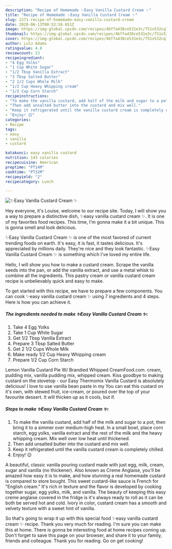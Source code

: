 ```yaml
---
description: "Recipe of Homemade ✨Easy Vanilla Custard Cream ✨"
title: "Recipe of Homemade ✨Easy Vanilla Custard Cream ✨"
slug: 2271-recipe-of-homemade-easy-vanilla-custard-cream
date: 2020-06-13T00:53:59.651Z
image: https://img-global.cpcdn.com/recipes/4bffa438ce531e3c/751x532cq70/✨easy-vanilla-custard-cream-✨-recipe-main-photo.jpg
thumbnail: https://img-global.cpcdn.com/recipes/4bffa438ce531e3c/751x532cq70/✨easy-vanilla-custard-cream-✨-recipe-main-photo.jpg
cover: https://img-global.cpcdn.com/recipes/4bffa438ce531e3c/751x532cq70/✨easy-vanilla-custard-cream-✨-recipe-main-photo.jpg
author: Lulu Adams
ratingvalue: 4.8
reviewcount: 13
recipeingredient:
- "4 Egg Yolks"
- "1 Cup White Sugar"
- "1/2 Tbsp Vanilla Extract"
- "3 Tbsp Salted Butter"
- "2 1/2 Cups Whole Milk"
- "1/2 Cup Heavy Whipping cream"
- "1/2 Cup Corn Starch"
recipeinstructions:
- "To make the vanilla custard, add half of the milk and sugar to a pot, then bring it to a simmer over medium-high heat. In a small bowl, place corn starch, egg yolks, vanilla extract and the rest of the milk and the heavy whipping cream. Mix well over low heat until thickened."
- "Then add unsalted butter into the custard and mix well."
- "Keep it refrigerated until the vanilla custard cream is completely chilled."
- "Enjoy! 😉"
categories:
- Recipe
tags:
- easy
- vanilla
- custard

katakunci: easy vanilla custard 
nutrition: 143 calories
recipecuisine: American
preptime: "PT14M"
cooktime: "PT32M"
recipeyield: "2"
recipecategory: Lunch

---
```



![✨Easy Vanilla Custard Cream ✨](https://img-global.cpcdn.com/recipes/4bffa438ce531e3c/751x532cq70/✨easy-vanilla-custard-cream-✨-recipe-main-photo.jpg)

Hey everyone, it's Louise, welcome to our recipe site. Today, I will show you a way to prepare a distinctive dish, ✨easy vanilla custard cream ✨. It is one of my favorites food recipes. This time, I'm gonna make it a bit unique. This is gonna smell and look delicious.

✨Easy Vanilla Custard Cream ✨ is one of the most favored of current trending foods on earth. It's easy, it is fast, it tastes delicious. It's appreciated by millions daily. They're nice and they look fantastic. ✨Easy Vanilla Custard Cream ✨ is something which I've loved my entire life.

Hello, I will show you how to make a custard cream. Scrape the vanilla seeds into the pan, or add the vanilla extract, and use a metal whisk to combine all the ingredients. This pastry cream or vanilla custard cream recipe is unbelievably quick and easy to make.


To get started with this recipe, we have to prepare a few components. You can cook ✨easy vanilla custard cream ✨ using 7 ingredients and 4 steps. Here is how you can achieve it.

<!--inarticleads1-->

##### The ingredients needed to make ✨Easy Vanilla Custard Cream ✨:

1. Take 4 Egg Yolks
1. Take 1 Cup White Sugar
1. Get 1/2 Tbsp Vanilla Extract
1. Prepare 3 Tbsp Salted Butter
1. Get 2 1/2 Cups Whole Milk
1. Make ready 1/2 Cup Heavy Whipping cream
1. Prepare 1/2 Cup Corn Starch


Lemon Vanilla Custard Pie W/ Brandied Whipped CreamFood.com. cream, pudding mix, vanilla pudding mix, whipped cream. Kiss goodbye to making custard on the stovetop - our Easy Thermomix Vanilla Custard is absolutely delicious! I love to use vanilla bean paste in my You can eat this custard on it&#39;s own, with stewed fruit, ice-cream, or poured over the top of your favourite dessert. It will thicken up as it cools, but if. 

<!--inarticleads2-->

##### Steps to make ✨Easy Vanilla Custard Cream ✨:

1. To make the vanilla custard, add half of the milk and sugar to a pot, then bring it to a simmer over medium-high heat. In a small bowl, place corn starch, egg yolks, vanilla extract and the rest of the milk and the heavy whipping cream. Mix well over low heat until thickened.
1. Then add unsalted butter into the custard and mix well.
1. Keep it refrigerated until the vanilla custard cream is completely chilled.
1. Enjoy! 😉


A beautiful, classic vanilla pouring custard made with just egg, milk, cream, sugar and vanilla (no thickener). Also known as Creme Anglaise, you&#39;ll be amazed how easy it is to make, and how stunning a real homemade custard is compared to store bought. This sweet custard-like sauce is French for &#34;English cream.&#34; It&#39;s rich in texture and the flavor is developed by cooking together sugar, egg yolks, milk, and vanilla. The beauty of keeping this easy creme anglaise covered in the fridge is it&#39;s always ready to roll as it can be both be served hot and cold. Ivory in color, custard cream has a smooth and velvety texture with a sweet hint of vanilla. 

So that's going to wrap it up with this special food ✨easy vanilla custard cream ✨ recipe. Thank you very much for reading. I'm sure you can make this at home. There is gonna be interesting food at home recipes coming up. Don't forget to save this page on your browser, and share it to your family, friends and colleague. Thank you for reading. Go on get cooking!
